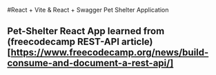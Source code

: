 #React + Vite & React + Swagger Pet Shelter Application

## Pet-Shelter React App learned from (freecodecamp REST-API article)[https://www.freecodecamp.org/news/build-consume-and-document-a-rest-api/]




